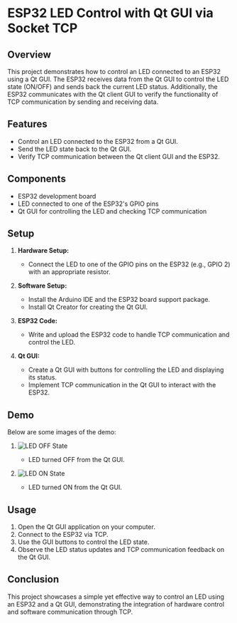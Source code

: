 # ESP32 LED Control with Qt GUI via Socket TCP 

## Overview
This project demonstrates how to control an LED connected to an ESP32 using a Qt GUI. The ESP32 receives data from the Qt GUI to control the LED state (ON/OFF) and sends back the current LED status. Additionally, the ESP32 communicates with the Qt client GUI to verify the functionality of TCP communication by sending and receiving data.

## Features
- Control an LED connected to the ESP32 from a Qt GUI.
- Send the LED state back to the Qt GUI.
- Verify TCP communication between the Qt client GUI and the ESP32.

## Components
- ESP32 development board
- LED connected to one of the ESP32's GPIO pins
- Qt GUI for controlling the LED and checking TCP communication

## Setup
1. **Hardware Setup:**
   - Connect the LED to one of the GPIO pins on the ESP32 (e.g., GPIO 2) with an appropriate resistor.

2. **Software Setup:**
   - Install the Arduino IDE and the ESP32 board support package.
   - Install Qt Creator for creating the Qt GUI.

3. **ESP32 Code:**
   - Write and upload the ESP32 code to handle TCP communication and control the LED.

4. **Qt GUI:**
   - Create a Qt GUI with buttons for controlling the LED and displaying its status.
   - Implement TCP communication in the Qt GUI to interact with the ESP32.

## Demo
Below are some images of the demo:



1. ![LED OFF State](![image](https://github.com/user-attachments/assets/f104f327-db15-4bce-9425-206aa737cdf1))
   - LED turned OFF from the Qt GUI.


1. ![LED ON State](![image](https://github.com/user-attachments/assets/80c54497-7d8d-497b-bbd2-d65663baac6e))
   - LED turned ON from the Qt GUI.


## Usage
1. Open the Qt GUI application on your computer.
2. Connect to the ESP32 via TCP.
3. Use the GUI buttons to control the LED state.
4. Observe the LED status updates and TCP communication feedback on the Qt GUI.

## Conclusion
This project showcases a simple yet effective way to control an LED using an ESP32 and a Qt GUI, demonstrating the integration of hardware control and software communication through TCP.
